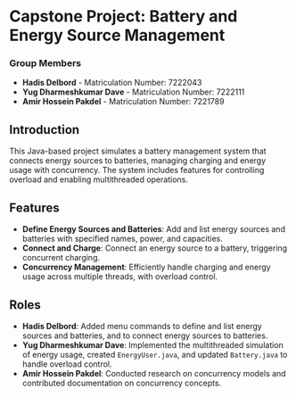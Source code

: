 # Capstone Project: Battery and Energy Source Management

### Group Members
- **Hadis Delbord** - Matriculation Number: 7222043
- **Yug Dharmeshkumar Dave** - Matriculation Number: 7222111
- **Amir Hossein Pakdel** - Matriculation Number: 7221789

## Introduction
This Java-based project simulates a battery management system that connects energy sources to batteries, managing charging and energy usage with concurrency. The system includes features for controlling overload and enabling multithreaded operations.

## Features
- **Define Energy Sources and Batteries**: Add and list energy sources and batteries with specified names, power, and capacities.
- **Connect and Charge**: Connect an energy source to a battery, triggering concurrent charging.
- **Concurrency Management**: Efficiently handle charging and energy usage across multiple threads, with overload control.

## Roles
- **Hadis Delbord**: Added menu commands to define and list energy sources and batteries, and to connect energy sources to batteries.
- **Yug Dharmeshkumar Dave**: Implemented the multithreaded simulation of energy usage, created `EnergyUser.java`, and updated `Battery.java` to handle overload control.
- **Amir Hossein Pakdel**: Conducted research on concurrency models and contributed documentation on concurrency concepts.

